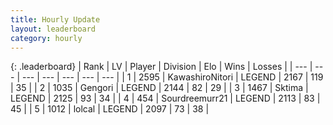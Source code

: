 ```yaml
---
title: Hourly Update
layout: leaderboard
category: hourly
---
```


{: .leaderboard}
| Rank | LV | Player | Division | Elo | Wins | Losses |
| --- | --- | --- | --- | --- | --- | --- |
| <span data-change="0">1</span> | 2595 | <span title="ID: 164871">KawashiroNitori</span> | LEGEND | <span data-change="-15">2167</span> | <span data-change="3">119</span> | <span data-change="2">35</span> |
| <span data-change="0">2</span> | 1035 | <span title="ID: 294236">Gengori</span> | LEGEND | <span data-change="0">2144</span> | <span data-change="0">82</span> | <span data-change="0">29</span> |
| <span data-change="0">3</span> | 1467 | <span title="ID: 353063">Sktima</span> | LEGEND | <span data-change="0">2125</span> | <span data-change="0">93</span> | <span data-change="0">34</span> |
| <span data-change="0">4</span> | 454 | <span title="ID: 633686">Sourdreemurr21</span> | LEGEND | <span data-change="0">2113</span> | <span data-change="0">83</span> | <span data-change="0">45</span> |
| <span data-change="0">5</span> | 1012 | <span title="ID: 487583">lolcal</span> | LEGEND | <span data-change="0">2097</span> | <span data-change="0">73</span> | <span data-change="0">38</span> |